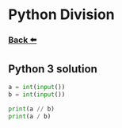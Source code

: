 
# Python Division
### [Back ⬅️](README.md)

## **Python 3** solution

```py
a = int(input())
b = int(input())

print(a // b)
print(a / b)
```
